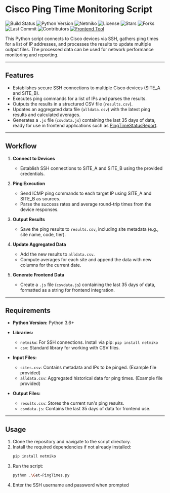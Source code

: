 # **Cisco Ping Time Monitoring Script**
![Build Status](https://img.shields.io/github/workflow/status/cadencejames/Get-PingTimes/CI?label=build&logo=github&style=flat-square)
![Python Version](https://img.shields.io/badge/python-3.6%2B-blue)
![Netmiko](https://img.shields.io/badge/library-netmiko-blue)
![License](https://img.shields.io/github/license/cadencejames/Get-PingTimes)
![Stars](https://img.shields.io/github/stars/cadencejames/Get-PingTimes)
![Forks](https://img.shields.io/github/forks/cadencejames/Get-PingTImes)
![Last Commit](https://img.shields.io/github/last-commit/cadencejames/Get-PingTimes)
![Contributors](https://img.shields.io/github/contributors/cadencejames/Get-PingTImes)
[![Frontend Tool](https://img.shields.io/badge/frontend-tool-green)](https://github.com/cadencejames/PingTimeStatusReport)

This Python script connects to Cisco devices via SSH, gathers ping times for a list of IP addresses, and processes the results to update multiple output files. The processed data can be used for network performance monitoring and reporting.

---

## **Features**
- Establishes secure SSH connections to multiple Cisco devices (SITE_A and SITE_B).
- Executes ping commands for a list of IPs and parses the results.
- Outputs the results in a structured CSV file (`results.csv`).
- Updates an aggregated data file (`alldata.csv`) with the latest ping results and calculated averages.
- Generates a `.js` file (`csvdata.js`) containing the last 35 days of data, ready for use in frontend applications such as [PingTimeStatusReport](https://github.com/cadencejames/PingTimeStatusReport).

---

## **Workflow**
1. **Connect to Devices**  
   - Establish SSH connections to SITE_A and SITE_B using the provided credentials.
   
2. **Ping Execution**  
   - Send ICMP ping commands to each target IP using SITE_A and SITE_B as sources.  
   - Parse the success rates and average round-trip times from the device responses.
   
3. **Output Results**  
   - Save the ping results to `results.csv`, including site metadata (e.g., site name, code, tier).
   
4. **Update Aggregated Data**  
   - Add the new results to `alldata.csv`.  
   - Compute averages for each site and append the data with new columns for the current date.
   
5. **Generate Frontend Data**  
   - Create a `.js` file (`csvdata.js`) containing the last 35 days of data, formatted as a string for frontend integration.

---

## **Requirements**
- **Python Version:** Python 3.6+
- **Libraries:**  
  - `netmiko`: For SSH connections. Install via pip: `pip install netmiko`
  - `csv`: Standard library for working with CSV files.
  
- **Input Files:**  
  - `sites.csv`: Contains metadata and IPs to be pinged. (Example file provided)  
  - `alldata.csv`: Aggregated historical data for ping times. (Example file provided)  

- **Output Files:**  
  - `results.csv`: Stores the current run's ping results.  
  - `csvdata.js`: Contains the last 35 days of data for frontend use.

---

## **Usage**
1. Clone the repository and navigate to the script directory.
2. Install the required dependencies if not already installed:
   ```bash
   pip install netmiko
   ```
3. Run the script:
   ```bash
   python .\Get-PingTimes.py
   ```
4. Enter the SSH username and password when prompted
